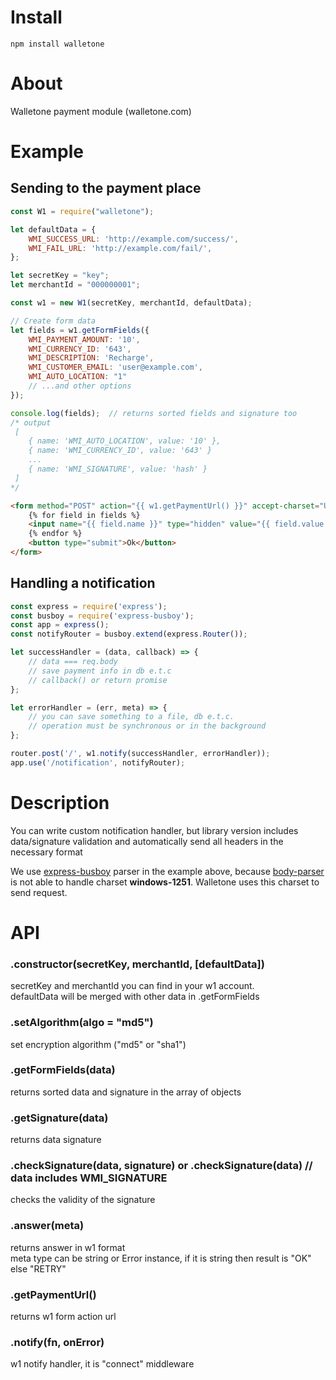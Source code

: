 # Install 
`npm install walletone`

# About
Walletone payment module (walletone.com)

# Example
## Sending to the payment place

```js
const W1 = require("walletone");

let defaultData = {
    WMI_SUCCESS_URL: 'http://example.com/success/',
    WMI_FAIL_URL: 'http://example.com/fail/',
};

let secretKey = "key";
let merchantId = "000000001";

const w1 = new W1(secretKey, merchantId, defaultData);

// Create form data
let fields = w1.getFormFields({
    WMI_PAYMENT_AMOUNT: '10',
    WMI_CURRENCY_ID: '643',
    WMI_DESCRIPTION: 'Recharge',
    WMI_CUSTOMER_EMAIL: 'user@example.com',
    WMI_AUTO_LOCATION: "1"
    // ...and other options
});

console.log(fields);  // returns sorted fields and signature too
/* output
 [
    { name: 'WMI_AUTO_LOCATION', value: '10' },
    { name: 'WMI_CURRENCY_ID', value: '643' }     
    ... 
    { name: 'WMI_SIGNATURE', value: 'hash' }
 ]
*/
```

```html
<form method="POST" action="{{ w1.getPaymentUrl() }}" accept-charset="UTF-8">
    {% for field in fields %}
    <input name="{{ field.name }}" type="hidden" value="{{ field.value }}"/>
    {% endfor %}             
    <button type="submit">Ok</button>
</form>
```

## Handling a notification

```js
const express = require('express');
const busboy = require('express-busboy');
const app = express();
const notifyRouter = busboy.extend(express.Router());

let successHandler = (data, callback) => {
    // data === req.body    
    // save payment info in db e.t.c    
    // callback() or return promise
};

let errorHandler = (err, meta) => {
    // you can save something to a file, db e.t.c.
    // operation must be synchronous or in the background 
};

router.post('/', w1.notify(successHandler, errorHandler));
app.use('/notification', notifyRouter);

```

# Description
You can write custom notification handler, but library version includes data/signature validation and automatically send all headers in the necessary format  


We use [express-busboy](https://github.com/yahoo/express-busboy/) parser in the example above, because [body-parser](https://github.com/expressjs/body-parser/) is not able to handle charset __windows-1251__. Walletone uses this charset to send request.


# API
### .constructor(secretKey, merchantId, [defaultData])
secretKey and merchantId you can find in your w1 account.  
defaultData will be merged with other data in .getFormFields

### .setAlgorithm(algo = "md5")
set encryption algorithm ("md5" or "sha1")

### .getFormFields(data)
returns sorted data and signature in the array of objects

### .getSignature(data)
returns data signature

### .checkSignature(data, signature) or .checkSignature(data) // data includes WMI_SIGNATURE
checks the validity of the signature 

### .answer(meta)
returns answer in w1 format  
meta type can be string or Error instance, if it is string then result is "OK" else "RETRY" 

### .getPaymentUrl()
returns w1 form action url

### .notify(fn, onError)
w1 notify handler, it is "connect" middleware




